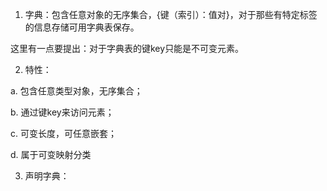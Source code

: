 1.	字典：包含任意对象的无序集合，{键（索引）：值对}，对于那些有特定标签的信息存储可用字典表保存。

这里有一点要提出：对于字典表的键key只能是不可变元素。

2.	特性：

a.	包含任意类型对象，无序集合；

b.	通过键key来访问元素；

c.	可变长度，可任意嵌套；

d.	属于可变映射分类

3.	声明字典：



